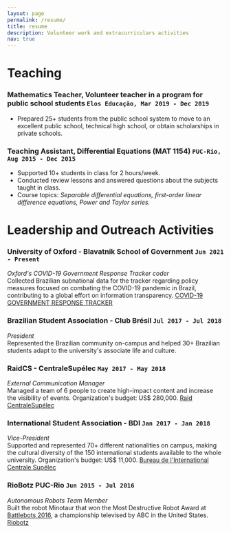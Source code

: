 ```yaml
---
layout: page
permalink: /resume/
title: resume
description: Volunteer work and extracurriculars activities
nav: true
---
```


# Teaching

### Mathematics Teacher, Volunteer teacher in a program for public school students `Elos Educação, Mar 2019 - Dec 2019` <br>

- Prepared 25+ students from the public school system to move to an excellent public school, technical high school, or obtain scholarships in private schools.

### Teaching Assistant, Differential Equations (MAT 1154) `PUC-Rio, Aug 2015 - Dec 2015` <br>

- Supported 10+ students in class for 2 hours/week.
- Conducted review lessons and answered questions about the subjects taught in class.
- Course topics: *Separable differential equations, first-order linear difference equations, Power and Taylor series.*



# Leadership and Outreach Activities

### University of Oxford - Blavatnik School of Government `Jun 2021 - Present`

_Oxford's COVID-19 Government Response Tracker coder_<br>
Collected Brazilian subnational data for the tracker regarding policy measures focused on combating the COVID-19 pandemic in Brazil, contributing to a global effort on information transparency. [COVID-19 GOVERNMENT RESPONSE TRACKER](https://www.bsg.ox.ac.uk/research/research-projects/covid-19-government-response-tracker)

### Brazilian Student Association - Club Brésil `Jul 2017 - Jul 2018`

_President_<br>
Represented the Brazilian community on-campus and helped 30+ Brazilian students adapt to the university's associate life and culture. 

### RaidCS - CentraleSupélec `May 2017 - May 2018`

_External Communication Manager_<br>
Managed a team of 6 people to create high-impact content and increase the visibility of events. Organization's budget: US$ 280,000. [Raid CentraleSupélec](https://raidcs.com/fr/)

### International Student Association - BDI `Jan 2017 - Jan 2018`

_Vice-President_<br>
Supported and represented 70+ different nationalities on campus, making the cultural diversity of the 150 international students available to the whole university. Organization's budget: US$ 11,000. [Bureau de l'International Centrale Supélec](https://www.linkedin.com/company/bureau-de-l-international-centrale-sup%C3%A9lec/about/)


### RioBotz PUC-Rio `Jun 2015 - Jul 2016`

_Autonomous Robots Team Member_<br>
Built the robot Minotaur that won the Most Destructive Robot Award at [Battlebots 2016](https://battlebots.com/), a championship televised by ABC in the United States. [Riobotz](https://www.riobotz.com/combat)